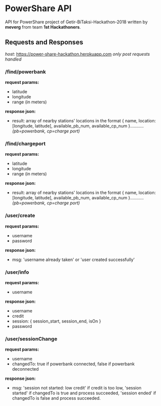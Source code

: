 # PowerShare API
API for PowerShare project of Getir-BiTaksi-Hackathon-2018 written by **meverg** from team **1st Hackathoners**.

## Requests and Responses
_host_: https://power-share-hackathon.herokuapp.com
_only post requests handled_

### /find/powerbank
**request params:**
* latitude
* longitude
* range (in meters)

**response json:**
* result: array of nearby stations' locations in the format { name, location: [longitude, latitude], available_pb_num, available_cp_num }..........._(pb=powerbank, cp=charge port)_

### /find/chargeport
**request params:**
* latitude
* longitude
* range (in meters)

**response json:**
* result: array of nearby stations' locations in the format { name, location: [longitude, latitude], available_pb_num, available_cp_num }..........._(pb=powerbank, cp=charge port)_

### /user/create
**request params:**
* username
* password

**response json:**
* msg: 'username already taken' or 'user created successfully'

### /user/info
**request params:**
* username

**response json:**
* username
* credit
* session: { session_start, session_end, isOn }
* password

### /user/sessionChange
**request params:**
* username
* changedTo: true if powerbank connected, false if powerbank deconnected

**response json:**
* msg: 'session not started: low credit' if credit is too low, 'session started' if changedTo is true and process succeeded, 'session ended' if changedTo is false and process succeeded.
